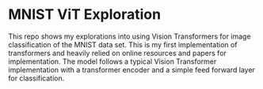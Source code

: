 # MNIST ViT Exploration
This repo shows my explorations into using Vision Transformers for image classification of the MNIST data set. This is my first implementation of transformers and heavily relied on online resources and papers for implementation. The model follows a typical Vision Transformer implementation with a transformer encoder and a simple feed forward layer for classification.
